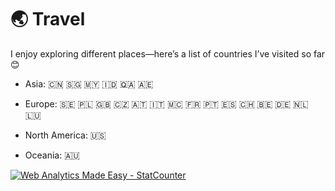 <span id="travel"></span>

# 🌏  Travel

I enjoy exploring different places—here’s a list of countries I’ve visited so far 😊

- Asia: 🇨🇳 🇸🇬 🇲🇾 🇮🇩 🇶🇦 🇦🇪

- Europe: 🇸🇪 🇵🇱 🇬🇧 🇨🇿 🇦🇹 🇮🇹 🇲🇨 🇫🇷 🇵🇹 🇪🇸 🇨🇭 🇧🇪 🇩🇪 🇳🇱 🇱🇺

- North America: 🇺🇸

- Oceania: 🇦🇺

<!-- Default Statcounter code for My Homepage https://sj-li.github.io/ -->
<script type="text/javascript">
var sc_project=12120311; 
var sc_invisible=0; 
var sc_security="72f6f3a8"; 
var sc_https=1; 
var scJsHost = "https://";
document.write("<sc"+"ript type='text/javascript' src='" + scJsHost+
"statcounter.com/counter/counter.js'></"+"script>");
</script>
<noscript><div class="statcounter"><a title="Web Analytics Made Easy -
StatCounter" href="https://statcounter.com/" target="_blank"><img
class="statcounter" src="https://c.statcounter.com/12120311/0/72f6f3a8/0/"
alt="Web Analytics Made Easy - StatCounter"></a></div></noscript>
<!-- End of Statcounter Code -->  